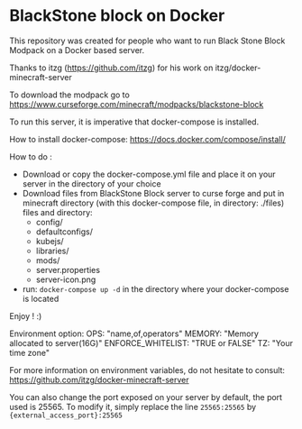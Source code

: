 # BlackStone block on Docker

This repository was created for people who want to run Black Stone Block Modpack on a Docker based server.

Thanks to itzg (https://github.com/itzg) for his work on itzg/docker-minecraft-server

To download the modpack go to https://www.curseforge.com/minecraft/modpacks/blackstone-block

To run this server, it is imperative that docker-compose is installed.

How to install docker-compose: https://docs.docker.com/compose/install/

How to do :

- Download or copy the docker-compose.yml file and place it on your server in the directory of your choice
- Download files from BlackStone Block server to curse forge and put in minecraft directory (with this docker-compose file, in directory: ./files) files and directory:
  * config/
  * defaultconfigs/
  * kubejs/
  * libraries/
  * mods/
  * server.properties
  * server-icon.png
- run: `docker-compose up -d` in the directory where your docker-compose is located

Enjoy ! :)

Environment option:
OPS: "name,of,operators"
MEMORY: "Memory allocated to server(16G)"
ENFORCE_WHITELIST: "TRUE or FALSE"
TZ: "Your time zone"

For more information on environment variables, do not hesitate to consult: https://github.com/itzg/docker-minecraft-server

You can also change the port exposed on your server by default, the port used is 25565. To modify it, simply replace the line `25565:25565` by `{external_access_port}:25565`
